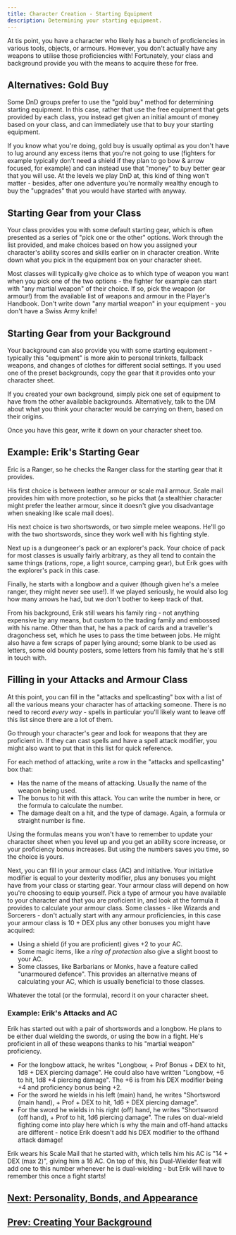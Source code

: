 ```yaml
---
title: Character Creation - Starting Equipment
description: Determining your starting equipment.
---
```


At tis point, you have a character who likely has a bunch of proficiencies in various tools, objects, or armours.
However, you don't actually have any weapons to utilise those proficiencies with!
Fortunately, your class and background provide you with the means to acquire these for free.

## Alternatives: Gold Buy

Some DnD groups prefer to use the "gold buy" method for determining starting equipment.
In this case, rather that use the free equipment that gets provided by each class, you instead get given an initial amount of money based on your class, and can immediately use that to buy your starting equipment.

If you know what you're doing, gold buy is usually optimal as you don't have to lug around any excess items that you're not going to use (fighters for example typically don't need a shield if they plan to go bow & arrow focused, for example) and can instead use that "money" to buy better gear that you will use.
At the levels we play DnD at, this kind of thing won't matter - besides, after one adventure you're normally wealthy enough to buy the "upgrades" that you would have started with anyway.

## Starting Gear from your Class

Your class provides you with some default starting gear, which is often presented as a series of "pick one or the other" options.
Work through the list provided, and make choices based on how you assigned your character's ability scores and skills earlier on in character creation.
Write down what you pick in the equipment box on your character sheet.

Most classes will typically give choice as to which type of weapon you want when you pick one of the two options - the fighter for example can start with "any martial weapon" of their choice.
If so, pick the weapon (or armour!) from the available list of weapons and armour in the Player's Handbook.
Don't write down "any martial weapon" in your equipment - you don't have a Swiss Army knife!

## Starting Gear from your Background

Your background can also provide you with some starting equipment - typically this "equipment" is more akin to personal trinkets, fallback weapons, and changes of clothes for different social settings.
If you used one of the preset backgrounds, copy the gear that it provides onto your character sheet.

If you created your own background, simply pick one set of equipment to have from the other available backgrounds.
Alternatively, talk to the DM about what you think your character would be carrying on them, based on their origins.

Once you have this gear, write it down on your character sheet too.

## Example: Erik's Starting Gear

Eric is a Ranger, so he checks the Ranger class for the starting gear that it provides.

His first choice is between leather armour or scale mail armour.
Scale mail provides him with more protection, so he picks that (a stealthier character might prefer the leather armour, since it doesn't give you disadvantage when sneaking like scale mail does).

His next choice is two shortswords, or two simple melee weapons.
He'll go with the two shortswords, since they work well with his fighting style.

Next up is a dungeoneer's pack or an explorer's pack.
Your choice of pack for most classes is usually fairly arbitrary, as they all tend to contain the same things (rations, rope, a light source, camping gear), but Erik goes with the explorer's pack in this case.

Finally, he starts with a longbow and a quiver (though given he's a melee ranger, they might never see use!).
If we played seriously, he would also log how many arrows he had, but we don't bother to keep track of that.

From his background, Erik still wears his family ring - not anything expensive by any means, but custom to the trading family and embossed with his name.
Other than that, he has a pack of cards and a traveller's dragonchess set, which he uses to pass the time between jobs.
He might also have a few scraps of paper lying around; some blank to be used as letters, some old bounty posters, some letters from his family that he's still in touch with.

## Filling in your Attacks and Armour Class

At this point, you can fill in the "attacks and spellcasting" box with a list of all the various means your character has of attacking someone.
There is no need to record _every way_ - spells in particular you'll likely want to leave off this list since there are a lot of them.

Go through your character's gear and look for weapons that they are proficient in.
If they can cast spells and have a spell attack modifier, you might also want to put that in this list for quick reference.

For each method of attacking, write a row in the "attacks and spellcasting" box that:

- Has the name of the means of attacking. Usually the name of the weapon being used.
- The bonus to hit with this attack. You can write the number in here, or the formula to calculate the number.
- The damage dealt on a hit, and the type of damage. Again, a formula or straight number is fine.

Using the formulas means you won't have to remember to update your character sheet when you level up and you get an ability score increase, or your proficiency bonus increases.
But using the numbers saves you time, so the choice is yours.

Next, you can fill in your armour class (AC) and initiative.
Your initiative modifier is equal to your dexterity modifier, plus any bonuses you might have from your class or starting gear.
Your armour class will depend on how you're choosing to equip yourself.
Pick a type of armour you have available to your character and that you are proficient in, and look at the formula it provides to calculate your armour class.
Some classes - like Wizards and Sorcerers - don't actually start with any armour proficiencies, in this case your armour class is 10 + DEX plus any other bonuses you might have acquired:

- Using a shield (if you are proficient) gives +2 to your AC.
- Some magic items, like a _ring of protection_ also give a slight boost to your AC.
- Some classes, like Barbarians or Monks, have a feature called "unarmoured defence". This provides an alternative means of calculating your AC, which is usually beneficial to those classes.

Whatever the total (or the formula), record it on your character sheet.

### Example: Erik's Attacks and AC

Erik has started out with a pair of shortswords and a longbow.
He plans to be either dual wielding the swords, or using the bow in a fight.
He's proficient in all of these weapons thanks to his "martial weapon" proficiency.

- For the longbow attack, he writes "Longbow, + Prof Bonus + DEX to hit, 1d8 + DEX piercing damage". He could also have written "Longbow, +6 to hit, 1d8 +4 piercing damage". The +6 is from his DEX modifier being +4 and proficiency bonus being +2.
- For the sword he wields in his left (main) hand, he writes "Shortsword (main hand), + Prof + DEX to hit, 1d6 + DEX piercing damage".
- For the sword he wields in his right (off) hand, he writes "Shortsword (off hand), + Prof to hit, 1d6 piercing damage". The rules on dual-wield fighting come into play here which is why the main and off-hand attacks are different - notice Erik doesn't add his DEX modifier to the offhand attack damage!

Erik wears his Scale Mail that he started with, which tells him his AC is "14 + DEX (max 2)", giving him a 16 AC.
On top of this, his Dual-Wielder feat will add one to this number whenever he is dual-wielding - but Erik will have to remember this once a fight starts!

## [Next: Personality, Bonds, and Appearance](./personality-bonds.md)

## [Prev: Creating Your Background](./background.md)
